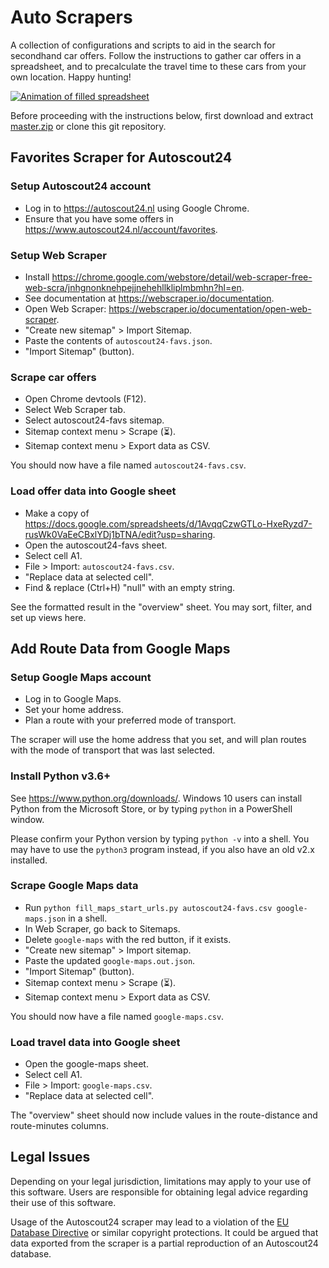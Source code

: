 # Auto Scrapers
A collection of configurations and scripts to aid in the search for secondhand car offers.
Follow the instructions to gather car offers in a spreadsheet, and to precalculate the travel 
time to these cars from your own location. Happy hunting!

<a target="_blank" href="https://alioli.keybase.pub/media/as24-sheet-demo.mp4"><img alt="Animation of filled spreadsheet" src="https://github.com/aolieman/auto-scrapers/raw/master/media/as24-sheet-demo.gif" /></a>

Before proceeding with the instructions below, first download and extract [master.zip](https://github.com/aolieman/auto-scrapers/archive/master.zip)
or clone this git repository.

## Favorites Scraper for Autoscout24

### Setup Autoscout24 account
- Log in to https://autoscout24.nl using Google Chrome.
- Ensure that you have some offers in https://www.autoscout24.nl/account/favorites.

### Setup Web Scraper
- Install https://chrome.google.com/webstore/detail/web-scraper-free-web-scra/jnhgnonknehpejjnehehllkliplmbmhn?hl=en.
- See documentation at https://webscraper.io/documentation.
- Open Web Scraper: https://webscraper.io/documentation/open-web-scraper.
- "Create new sitemap" > Import Sitemap.
- Paste the contents of `autoscout24-favs.json`.
- "Import Sitemap" (button).

### Scrape car offers
- Open Chrome devtools (F12).
- Select Web Scraper tab.
- Select autoscout24-favs sitemap.
- Sitemap context menu > Scrape (⏳).
- Sitemap context menu > Export data as CSV.

You should now have a file named `autoscout24-favs.csv`.

### Load offer data into Google sheet
- Make a copy of https://docs.google.com/spreadsheets/d/1AvqqCzwGTLo-HxeRyzd7-rusWk0VaEeCBxlYDj1bTNA/edit?usp=sharing.
- Open the autoscout24-favs sheet.
- Select cell A1.
- File > Import: `autoscout24-favs.csv`.
- "Replace data at selected cell".
- Find & replace (Ctrl+H) "null" with an empty string.

See the formatted result in the "overview" sheet.
You may sort, filter, and set up views here.

## Add Route Data from Google Maps

### Setup Google Maps account
- Log in to Google Maps.
- Set your home address.
- Plan a route with your preferred mode of transport.

The scraper will use the home address that you set,
and will plan routes with the mode of transport that was last selected.

### Install Python v3.6+
See https://www.python.org/downloads/.
Windows 10 users can install Python from the Microsoft Store, 
or by typing `python` in a PowerShell window.

Please confirm your Python version by typing `python -v` into a shell.
You may have to use the `python3` program instead, if you also have an old v2.x installed.

### Scrape Google Maps data
- Run `python fill_maps_start_urls.py autoscout24-favs.csv google-maps.json` in a shell.
- In Web Scraper, go back to Sitemaps.
- Delete `google-maps` with the red button, if it exists.
- "Create new sitemap" > Import sitemap.
- Paste the updated `google-maps.out.json`.
- "Import Sitemap" (button).
- Sitemap context menu > Scrape (⏳).
- Sitemap context menu > Export data as CSV.

You should now have a file named `google-maps.csv`.

### Load travel data into Google sheet
- Open the google-maps sheet.
- Select cell A1.
- File > Import: `google-maps.csv`.
- "Replace data at selected cell".

The "overview" sheet should now include values in the route-distance 
and route-minutes columns.

## Legal Issues

Depending on your legal jurisdiction, limitations may apply to your use of this software.
Users are responsible for obtaining legal advice regarding their use of this software.

Usage of the Autoscout24 scraper may lead to a violation of the [EU Database Directive](https://en.wikipedia.org/wiki/Database_Directive)
or similar copyright protections. It could be argued that data exported from
the scraper is a partial reproduction of an Autoscout24 database. 
